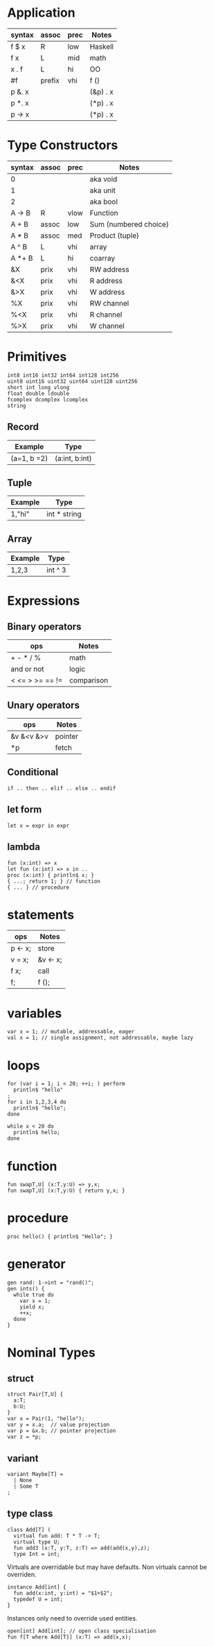 # Application

| syntax | assoc | prec | Notes
| -------| ----- | ---- | ----
| f $ x  | R     | low  | Haskell
| f x    | L     | mid  | math
| x . f  | L     | hi   | OO
| #f     | prefix| vhi  | f ()
| p &. x |       |      | (&p) . x
| p *. x |       |      | (*p) . x
| p -> x |       |      | (*p) . x

# Type Constructors
| syntax | assoc | prec | Notes
| -------| ----- | ---- | ----
| 0      |       |      | aka void
| 1      |       |      | aka unit
| 2      |       |      | aka bool
| A -> B | R     | vlow | Function
| A + B  | assoc | low  | Sum (numbered choice)
| A * B  | assoc | med  | Product (tuple)
| A ^ B  | L     | vhi  | array
| A *+ B | L     | hi   | coarray
| &X     | prix  | vhi  | RW address
| &<X     | prix  | vhi  | R address
| &>X     | prix  | vhi  | W address
| %X     | prix  | vhi  | RW channel 
| %<X     | prix  | vhi  | R channel  
| %>X     | prix  | vhi  | W channel 

# Primitives
```
int8 int16 int32 int64 int128 int256
uint8 uint16 uint32 uint64 uint128 uint256
short int long vlong
float double ldouble
fcomplex dcomplex lcomplex
string
```

## Record

| Example   | Type
| ------ | -----
| (a=1, b =2) |  (a:int, b:int) 

## Tuple 
| Example   | Type
| ------ | -----
| 1,"hi" |  int * string 

## Array
| Example   | Type
| ------ | -----
| 1,2,3 | int ^ 3

# Expressions
## Binary operators
| ops     | Notes
| ------ | -----
| + - * / % | math
| and or not | logic
| < <= > >= == != | comparison

## Unary operators
| ops     | Notes
| ------ | -----
| &v &<v &>v | pointer
| *p | fetch

## Conditional
```
if .. then .. elif .. else .. endif
```
## let form
```
let x = expr in expr
```
## lambda
```
fun (x:int) => x
let fun (x:int) => x in ..
proc (x:int) { println$ x; }
{ ...; return 1; } // function
{ ... } // procedure
```
# statements
| ops     | Notes
| ------ | -----
| p <- x; | store
| v = x; | &v <- x;
| f x;   | call
| f;     | f ();

# variables
```
var x = 1; // mutable, addressable, eager
val x = 1; // single assignment, not addressable, maybe lazy
```

# loops
```
for (var i = 1; i < 20; ++i; ) perform
  println$ "hello"
;
for i in 1,2,3,4 do
  println$ "hello";
done

while x < 20 do
  println$ hello;
done
```
  
# function
```
fun swapT,U] (x:T,y:U) => y,x;
fun swapT,U] (x:T,y:U) { return y,x; }
```

# procedure
```
proc hello() { println$ "Hello"; }
```

# generator
```
gen rand: 1->int = "rand()";
gen ints() {
  while true do
    var x = 1;
    yield x;
    ++x;
  done
}
```
  
# Nominal Types
## struct
```
struct Pair[T,U] {
  a:T;
  b:U;
}
var x = Pair(1, "hello");
var y = x.a;  // value projection
var p = &x.b; // pointer projection
var z = *p;
```

## variant
```
variant Maybe[T] = 
  | None
  | Some T
;
```

## type class
```
class Add[T] (
  virtual fun add: T * T -> T;
  virtual type U;
  fun add3 (x:T, y:T, z:T) => add(add(x,y),z);
  type Int = int;

```
Virtuals are overridable but may have defaults.
Non virtuals cannot be overriden.
```
instance Add[int] {
  fun add(x:int, y:int) = "$1+$2";
  typedef U = int;
}
```
Instances only need to override used entities.
```
open[int] Add[int]; // open class specialisation
fun f[T where Add[T]] (x:T) => add(x,x);
```

